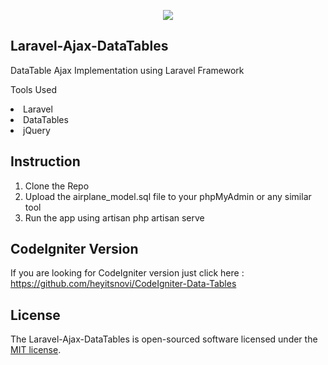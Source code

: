 <p align="center"><img src="http://i63.tinypic.com/dwvp5l.png"></p>



## Laravel-Ajax-DataTables

  DataTable Ajax Implementation using Laravel Framework

  Tools Used

  <li>Laravel</li>
  <li>DataTables</li>
  <li>jQuery</li>


## Instruction

1. Clone the Repo
2. Upload the airplane_model.sql file to your phpMyAdmin or any similar tool
3. Run the app using artisan php artisan serve


## CodeIgniter Version

If you are looking for CodeIgniter version just click here : https://github.com/heyitsnovi/CodeIgniter-Data-Tables

## License

The Laravel-Ajax-DataTables  is open-sourced software licensed under the [MIT license](https://opensource.org/licenses/MIT).

